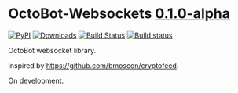# OctoBot-Websockets [0.1.0-alpha](https://github.com/Drakkar-Software/OctoBot-Websockets/tree/master/docs/CHANGELOG.md)
[![PyPI](https://img.shields.io/pypi/v/OctoBot-Websockets.svg)](https://pypi.python.org/pypi/OctoBot-Websockets/)
[![Downloads](https://pepy.tech/badge/OctoBot-Websockets/month)](https://pepy.tech/project/OctoBot-Websockets)
[![Build Status](https://api.travis-ci.com/Drakkar-Software/OctoBot-Websockets.svg?branch=master)](https://travis-ci.org/Drakkar-Software/OctoBot-Websockets) 
[![Build status](https://ci.appveyor.com/api/projects/status/6daxa5kpli6072tr?svg=true)](https://ci.appveyor.com/project/Herklos/octobot-websockets)

OctoBot websocket library. 

Inspired by https://github.com/bmoscon/cryptofeed.

On development.
